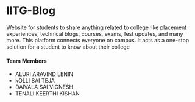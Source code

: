 # IITG-Blog
Website for students to share anything related to college like placement experiences, technical blogs, courses, exams, fest updates, and many more. This platform connects everyone on campus. It acts as a one-stop solution for a student to know about their college

#### Team Members
* ALURI ARAVIND LENIN
* kOLLI SAI TEJA
* DAIVALA SAI VIGNESH
* TENALI KEERTHI KISHAN
